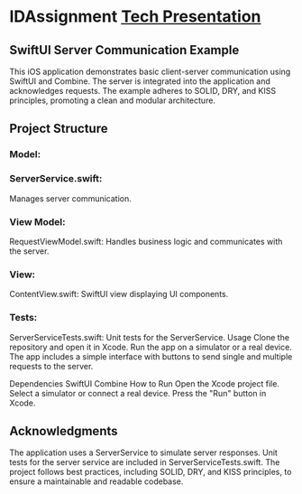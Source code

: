 # IDAssignment [Tech Presentation](https://tin-ixora-70e.notion.site/Technical-Presentation-943a4cb4143a4855871455d0a9374fe5)
## SwiftUI Server Communication Example
This iOS application demonstrates basic client-server communication using SwiftUI and Combine. The server is integrated into the application and acknowledges requests. The example adheres to SOLID, DRY, and KISS principles, promoting a clean and modular architecture.

## Project Structure
### Model:

### ServerService.swift: 
  Manages server communication.
### View Model:
  RequestViewModel.swift: Handles business logic and communicates with the server.
### View:
  ContentView.swift: SwiftUI view displaying UI components.

### Tests:

ServerServiceTests.swift: Unit tests for the ServerService.
Usage
Clone the repository and open it in Xcode. Run the app on a simulator or a real device. The app includes a simple interface with buttons to send single and multiple requests to the server.

Dependencies
SwiftUI
Combine
How to Run
Open the Xcode project file.
Select a simulator or connect a real device.
Press the "Run" button in Xcode.

## Acknowledgments
The application uses a ServerService to simulate server responses. Unit tests for the server service are included in ServerServiceTests.swift. The project follows best practices, including SOLID, DRY, and KISS principles, to ensure a maintainable and readable codebase.

